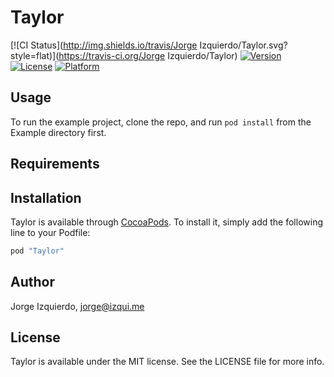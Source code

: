 # Taylor

[![CI Status](http://img.shields.io/travis/Jorge Izquierdo/Taylor.svg?style=flat)](https://travis-ci.org/Jorge Izquierdo/Taylor)
[![Version](https://img.shields.io/cocoapods/v/Taylor.svg?style=flat)](http://cocoapods.org/pods/Taylor)
[![License](https://img.shields.io/cocoapods/l/Taylor.svg?style=flat)](http://cocoapods.org/pods/Taylor)
[![Platform](https://img.shields.io/cocoapods/p/Taylor.svg?style=flat)](http://cocoapods.org/pods/Taylor)

## Usage

To run the example project, clone the repo, and run `pod install` from the Example directory first.

## Requirements

## Installation

Taylor is available through [CocoaPods](http://cocoapods.org). To install
it, simply add the following line to your Podfile:

```ruby
pod "Taylor"
```

## Author

Jorge Izquierdo, jorge@izqui.me

## License

Taylor is available under the MIT license. See the LICENSE file for more info.
